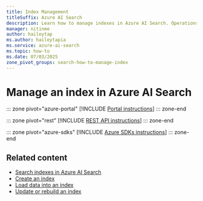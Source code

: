 ```yaml
---
title: Index Management
titleSuffix: Azure AI Search
description: Learn how to manage indexes in Azure AI Search. Operations include viewing all indexes on your search services, checking index-specific statistics and definitions, and deleting indexes.
manager: nitinme
author: haileytap
ms.author: haileytapia
ms.service: azure-ai-search
ms.topic: how-to
ms.date: 07/03/2025
zone_pivot_groups: search-how-to-manage-index
---
```


# Manage an index in Azure AI Search

::: zone pivot="azure-portal"
[!INCLUDE [Portal instructions](includes/how-tos/manage-index-portal.md)]
::: zone-end

::: zone pivot="rest"
[!INCLUDE [REST API instructions](includes/how-tos/manage-index-rest.md)]
::: zone-end

::: zone pivot="azure-sdks"
[!INCLUDE [Azure SDKs instructions](includes/how-tos/manage-index-sdk.md)]
::: zone-end

## Related content

+ [Search indexes in Azure AI Search](search-what-is-an-index.md)
+ [Create an index](search-how-to-create-search-index.md)
+ [Load data into an index](tutorial-csharp-overview.md)
+ [Update or rebuild an index](search-howto-reindex.md)
